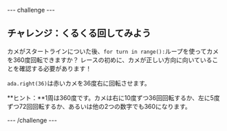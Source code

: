 \--- challenge \---

## チャレンジ：くるくる回してみよう

カメがスタートラインについた後、`for turn in range():`ループを使ってカメを360度回転できますか？ レースの初めに、カメが正しい方向に向いていることを確認する必要があります！

`ada.right(36)`は赤いカメを36度右に回転させます。

**ヒント：**1周は360度です。カメは右に10度ずつ36回回転するか、左に5度ずつ72回回転するか、あるいは他の2つの数字でも360になります。

\--- /challenge \---